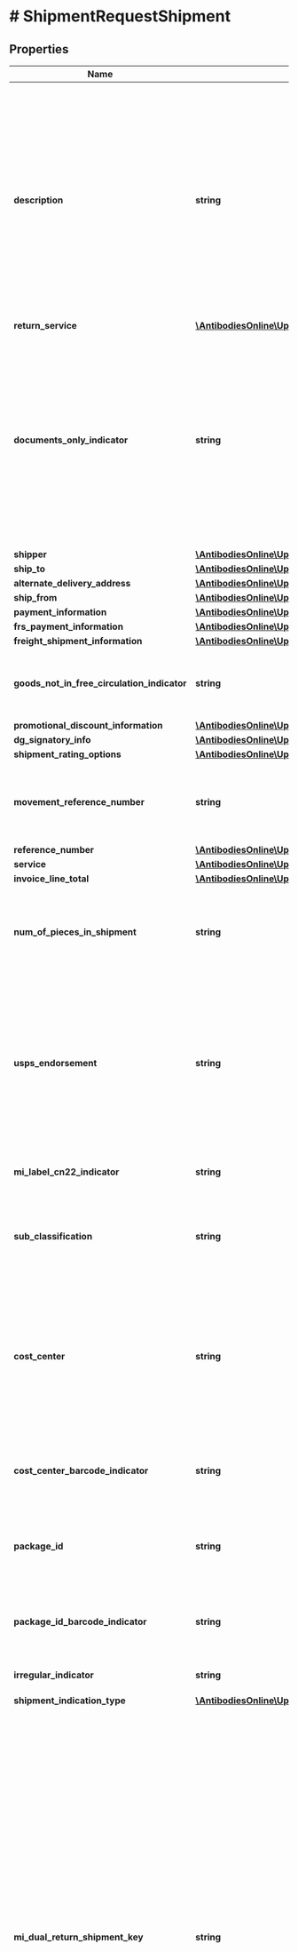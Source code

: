 # # ShipmentRequestShipment

## Properties

Name | Type | Description | Notes
------------ | ------------- | ------------- | -------------
**description** | **string** | The Description of Goods for the shipment. Applies to international and domestic shipments.   Provide a detailed description of items being shipped for documents and non-documents.   Examples: \&quot;annual reports\&quot; and \&quot;9 mm steel screws\&quot;.  Required if all of the listed conditions are true:  ShipFrom and ShipTo countries or territories are not the same; The packaging type is not UPS Letter; The ShipFrom and or ShipTo countries or territories are not in the European Union or the ShipFrom and ShipTo countries or territories are both in the European Union and the shipments service type is not UPS Standard. | [optional]
**return_service** | [**\AntibodiesOnline\UpsApi\Shipping\ShipmentReturnService**](ShipmentReturnService.md) |  | [optional]
**documents_only_indicator** | **string** | Indicates a shipment contains written, typed, or printed communication of no commercial value.   If DocumentsOnly is not specified then it implies that the shipment contains non documents or documents of commercial value.   Default is a shipment contains non- documents or documents of commercial value.  This is an empty tag, any value inside is ignored.   Valid only for shipments with different origin and destination countries or territories. The origin country or territory is not US, and the destination country or territory is not CA, PR or MX. | [optional]
**shipper** | [**\AntibodiesOnline\UpsApi\Shipping\ShipmentShipper**](ShipmentShipper.md) |  |
**ship_to** | [**\AntibodiesOnline\UpsApi\Shipping\ShipmentShipTo**](ShipmentShipTo.md) |  |
**alternate_delivery_address** | [**\AntibodiesOnline\UpsApi\Shipping\ShipmentAlternateDeliveryAddress**](ShipmentAlternateDeliveryAddress.md) |  | [optional]
**ship_from** | [**\AntibodiesOnline\UpsApi\Shipping\ShipmentShipFrom**](ShipmentShipFrom.md) |  | [optional]
**payment_information** | [**\AntibodiesOnline\UpsApi\Shipping\ShipmentPaymentInformation**](ShipmentPaymentInformation.md) |  | [optional]
**frs_payment_information** | [**\AntibodiesOnline\UpsApi\Shipping\ShipmentFRSPaymentInformation**](ShipmentFRSPaymentInformation.md) |  | [optional]
**freight_shipment_information** | [**\AntibodiesOnline\UpsApi\Shipping\ShipmentFreightShipmentInformation**](ShipmentFreightShipmentInformation.md) |  | [optional]
**goods_not_in_free_circulation_indicator** | **string** | Goods Not In Free Circulation indicator.  This is an empty tag, any value inside is ignored. This indicator is invalid for a package type of UPS Letter and DocumentsOnly. | [optional]
**promotional_discount_information** | [**\AntibodiesOnline\UpsApi\Shipping\ShipmentPromotionalDiscountInformation**](ShipmentPromotionalDiscountInformation.md) |  | [optional]
**dg_signatory_info** | [**\AntibodiesOnline\UpsApi\Shipping\ShipmentDGSignatoryInfo**](ShipmentDGSignatoryInfo.md) |  | [optional]
**shipment_rating_options** | [**\AntibodiesOnline\UpsApi\Shipping\ShipmentShipmentRatingOptions**](ShipmentShipmentRatingOptions.md) |  | [optional]
**movement_reference_number** | **string** | Movement Reference Number (MRN) information.  Must contain alphanumeric characters only. Must be a length of 18 characters. The 3rd and 4th Characters must be the Shipper country or territory ISO Code. | [optional]
**reference_number** | [**\AntibodiesOnline\UpsApi\Shipping\ShipmentReferenceNumber[]**](ShipmentReferenceNumber.md) |  | [optional]
**service** | [**\AntibodiesOnline\UpsApi\Shipping\ShipmentService**](ShipmentService.md) |  |
**invoice_line_total** | [**\AntibodiesOnline\UpsApi\Shipping\ShipmentInvoiceLineTotal**](ShipmentInvoiceLineTotal.md) |  | [optional]
**num_of_pieces_in_shipment** | **string** | Total number of pieces in all pallets in a UPS Worldwide Express Freight Shipment.  It is required for UPS Worldwide Express Freight and UPS Worldwide Express Freight Midday Shipment. Valid values are 1 to 99999. | [optional]
**usps_endorsement** | **string** | USPS Endorsement. Valid values:  1 &#x3D; Return Service Requested  2 &#x3D; Forwarding Service Requested  3 &#x3D; Address Service Requested  4 &#x3D; Change Service Requested and  5 &#x3D; No Service Selected.  Note: For International Mail Innovations shipments use No Service Selected. International Mail Innovations shipments are applicable for Priority Mail Innovations and Mail Innovations Economy Mail Innovations services only.  Required for Mail Innovations forward shipments. | [optional]
**mi_label_cn22_indicator** | **string** | Indicates single label with both MI label and CN22 form.  International CN22 form is required. | [optional]
**sub_classification** | **string** | A component encoded on the barcode of the Mail Innovations label.   Valid values:  IR &#x3D; Irregular MA &#x3D; Machineable SubClass is only required if the customer&#39;s contract have them subclass the package not UPS. | [optional]
**cost_center** | **string** | Customer assigned identifier for report and billing summarization displays to the right of the Cost Center title.  Required for Mail Innovations Return shipments. It is shown on the bottom of the shipping label as reference 2.  Cost Center length is alphanumeric with a max length of 30 for Mail Innovations forward shipments.  Cost Center length is numeric with a max length of 4 for Mail Innovations Return shipments. | [optional]
**cost_center_barcode_indicator** | **string** | Presence/Absence indicator. Presence of this indicator means that the customer is requesting for the CostCenter field to be barcoded at the bottom of the label. | [optional]
**package_id** | **string** | Customer-assigned unique piece identifier that returns visibility events.  Required only for Mail Innovations forward shipments. Alpha numeric values only. It is shown on the bottom of the shipping label as reference 1. | [optional]
**package_id_barcode_indicator** | **string** | Presence/Absence indicator. Presence of this indicator means that the customer is requesting for the PackageID field to be barcoded at the bottom of the label. | [optional]
**irregular_indicator** | **string** | Mail classification defined by the USPS.   Valid values:  1 &#x3D; Balloon 2 &#x3D; Oversize 3 &#x3D; Not Applicable | [optional]
**shipment_indication_type** | [**\AntibodiesOnline\UpsApi\Shipping\ShipmentShipmentIndicationType[]**](ShipmentShipmentIndicationType.md) |  | [optional]
**mi_dual_return_shipment_key** | **string** | MIDualReturnShipmentKey is unique key required to process Mail Innovations Dual Return Shipment.   The unique identifier (key) would be returned in response of first phase of Mail Innovations Dual Return Shipments.   This unique identifier (key) would be part of request for second phase of Mail Innovations Dual Return Shipments.  Format:  For Package return shipments, the package tracking number is concatenated with the system time (YYYY-MM-DDHH.MM.SS.NNN), followed by service code.   For MI Return shipments, the Mail Manifest ID (MMI) is concatenated with the system time.  The unique identifier (key) is required to link the package and the Mail Innovations portion of Dual Return shipment.   If unique identifier (key) is empty in the request for UPS Mail Innovations Return Service, the request will be treated as the first phase of the Mail Innovations Dual Returns Request.   If the MIDualReturnShipmentIndicator is present with empty or null MIDualReturnShipmentKey in UPS Package Return Shipment, the request will be treated as the first phase of Dual MI Return Label Shipment.   This field would be ignored if MIDualReturnShipmentIndicator is not present in UPS Package Return Shipment request. | [optional]
**mi_dual_return_shipment_indicator** | **string** | MIDualReturnShipmentIndicator is an indicator to identify a Package Shipment is part of UPS Mail Innovations Dual Label Shipment.   Its presence means Package Shipment is part of UPS Mail Innovations Dual Label shipment.  If the indicator is present in Package Shipment request, shipment would be considered as part of a Dual Mail Innovations Returns.   This indicator is not valid with UPS Mail Innovations Returns Service code. | [optional]
**rating_method_requested_indicator** | **string** | Presence/Absence Indicator. Any value inside is ignored. RatingMethodRequestedIndicator is an indicator. If present, Billable Weight Calculation method information and Rating Method information would be returned in response. | [optional]
**tax_information_indicator** | **string** | Presence/Absence Indicator. Any value inside is ignored. TaxInformationIndicator is an indicator. If present, any taxes that may be applicable to a shipment would be returned in response. If this indicator is requested with NegotiatedRatesIndicator, Tax related information, if applicable, would be returned only for Negotiated Rates and not for Published Rates. The Tax related information includes any type of Taxes, corresponding Monetary Values, Total Charges with Taxes and disclaimers (if applicable) would be returned in response. | [optional]
**shipment_service_options** | [**\AntibodiesOnline\UpsApi\Shipping\ShipmentShipmentServiceOptions**](ShipmentShipmentServiceOptions.md) |  | [optional]
**locale** | **string** | Represents 5 character ISO Locale that allows the user to request Reference Number Code on Label, Label instructions and Receipt instructions (if applicable) in desired language.  Locale is specified by the combination of language code and country or territory code - 2 character language code and 2 character country or territory code seperated by an underscore (&#39;_&#39;) character.  If Locale element is requested along with LabelLinksIndicator, the URL to retrieve Label and Receipts (if applicable) will be returned in the requested Locale. Please note only LabelURL and ReceiptURL (if applicable) will be returned. LocalLanguageLabelURL and LocalLanguageReceiptURL will not be returned if Locale element is present in request. Queen&#39;s English (en_GB) is the default | [optional]
**shipment_value_threshold_code** | **string** | Shipment Value Threshold Code. 01 &#x3D; Shipment value is below or equals to threshold value 02 &#x3D; Shipment value is above threshold value.     NA &#x3D; Not Applicable | [optional]
**master_carton_id** | **string** | Master Carton ID. If Economy Service (17 or 72) : Economy Shipment will be associated with given Master Carton ID. If Non-Economy Service: Master Carton Shipment will be created for given Master Carton ID. | [optional]
**master_carton_indicator** | **string** | Master Carton Indicator. Presence of the indicator means Master Carton ID will be created and returned to client.  This is an empty tag, any value inside is ignored.                                                                  MasterCartonIndicator is only valid with Econmoy Shipment (Service Code 17 or 72). Will be ignored if master carton id present. | [optional]
**shipment_date** | **string** | User can send up to 7 days in the future with current date as day zero. Format: YYYYMMDD | [optional]
**package** | [**\AntibodiesOnline\UpsApi\Shipping\ShipmentPackage[]**](ShipmentPackage.md) |  |

[[Back to Model list]](../../README.md#models) [[Back to API list]](../../README.md#endpoints) [[Back to README]](../../README.md)
